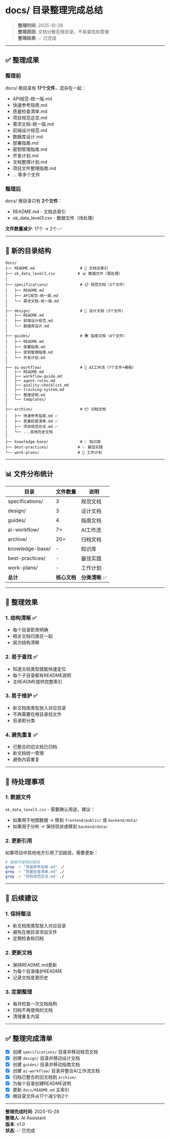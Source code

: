 # docs/ 目录整理完成总结

> **整理时间**: 2025-10-28  
> **整理原因**: 文档分散在根目录，不易查找和管理  
> **整理结果**: ✅ 已完成

---

## ✅ 整理成果

### 整理前
docs/ 根目录有 **17个文件**，混杂在一起：
- API规范-统一版.md
- 快速参考指南.md  
- 质量检查清单.md
- 项目规范总览.md
- 需求文档-统一版.md
- 前端设计规范.md
- 数据库设计.md
- 部署指南.md
- 密钥管理指南.md
- 开发计划.md
- 文档整理计划.md
- 项目文件整理指南.md
- ... 等多个文件

### 整理后
docs/ 根目录只有 **2个文件**：
- README.md - 文档总索引
- ok_data_level3.csv - 数据文件（待处理）

**文件数量减少**: 17个 → 2个 ✅

---

## 📂 新的目录结构

```
docs/
├── README.md                    # 📖 文档总索引
├── ok_data_level3.csv          # 📊 数据文件（需处理）
│
├── specifications/              # 📋 规范文档（3个文件）
│   ├── README.md
│   ├── API规范-统一版.md
│   └── 需求文档-统一版.md
│
├── design/                      # 🎨 设计文档（3个文件）
│   ├── README.md
│   ├── 前端设计规范.md
│   └── 数据库设计.md
│
├── guides/                      # 📚 指南文档（4个文件）
│   ├── README.md
│   ├── 部署指南.md
│   ├── 密钥管理指南.md
│   └── 开发计划.md
│
├── ai-workflow/                 # 🤖 AI工作流（7个文件+模板）
│   ├── README.md
│   ├── workflow-guide.md
│   ├── agent-roles.md
│   ├── quality-checklist.md
│   ├── tracking-system.md
│   ├── 整理说明.md
│   └── templates/
│
├── archive/                     # 📦 归档文档
│   ├── 快速参考指南.md ✅
│   ├── 质量检查清单.md ✅
│   ├── 项目规范总览.md ✅
│   └── ...其他历史文档
│
├── knowledge-base/              # 💡 知识库
├── best-practices/             # ✨ 最佳实践
└── work-plans/                 # 📅 工作计划
```

---

## 📊 文件分布统计

| 目录 | 文件数量 | 说明 |
|-----|---------|------|
| specifications/ | 3 | 规范文档 |
| design/ | 3 | 设计文档 |
| guides/ | 4 | 指南文档 |
| ai-workflow/ | 7+ | AI工作流 |
| archive/ | 20+ | 归档文档 |
| knowledge-base/ | - | 知识库 |
| best-practices/ | - | 最佳实践 |
| work-plans/ | - | 工作计划 |
| **总计** | **核心文档** | **分类清晰** ✅ |

---

## 🎯 整理效果

### 1. 结构清晰 ✅
- 每个目录职责明确
- 相关文档归类在一起
- 层次结构清晰

### 2. 易于查找 ✅
- 知道文档类型就能快速定位
- 每个子目录都有README说明
- 主README提供完整索引

### 3. 易于维护 ✅
- 新文档按类型放入对应目录
- 不再需要在根目录找文件
- 目录即分类

### 4. 避免重复 ✅
- 已整合的旧文档已归档
- 新文档统一管理
- 避免内容重复

---

## 📝 待处理事项

### 1. 数据文件
`ok_data_level3.csv` - 需要确认用途，建议：
- 如果用于地图数据 → 移到 `frontend/public/` 或 `backend/data/`
- 如果用于分析 → 保持现状或移到 `backend/data/`

### 2. 更新引用
如果项目中其他地方引用了旧路径，需要更新：
```bash
# 搜索并替换旧路径
grep -r "快速参考指南.md" ./
grep -r "质量检查清单.md" ./
grep -r "项目规范总览.md" ./
```

---

## 🔄 后续建议

### 1. 保持整洁
- 新文档按类型放入对应目录
- 避免在根目录添加文件
- 定期检查和归档

### 2. 更新文档
- 保持README.md更新
- 为每个目录维护README
- 记录文档变更历史

### 3. 定期整理
- 每月检查一次文档结构
- 归档不再使用的文档
- 清理重复内容

---

## ✅ 整理完成清单

- [x] 创建 `specifications/` 目录并移动规范文档
- [x] 创建 `design/` 目录并移动设计文档
- [x] 创建 `guides/` 目录并移动指南文档
- [x] 创建 `ai-workflow/` 目录并整合AI工作流文档
- [x] 归档已整合的旧文档到 `archive/`
- [x] 为每个目录创建README说明
- [x] 更新 `docs/README.md` 主索引
- [x] 根目录文件从17个减少到2个

---

**整理完成时间**: 2025-10-28  
**整理人**: AI Assistant  
**版本**: v1.0  
**状态**: ✅ 已完成

